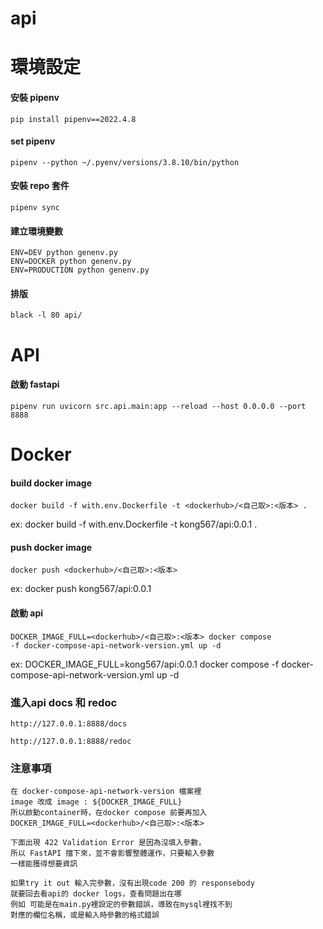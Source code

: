 # api

# 環境設定

#### 安裝 pipenv

    pip install pipenv==2022.4.8

#### set pipenv

    pipenv --python ~/.pyenv/versions/3.8.10/bin/python

#### 安裝 repo 套件

    pipenv sync

#### 建立環境變數

    ENV=DEV python genenv.py
    ENV=DOCKER python genenv.py
    ENV=PRODUCTION python genenv.py

#### 排版

    black -l 80 api/

# API

#### 啟動 fastapi

    pipenv run uvicorn src.api.main:app --reload --host 0.0.0.0 --port 8888

# Docker

#### build docker image

    docker build -f with.env.Dockerfile -t <dockerhub>/<自己取>:<版本> .

ex: docker build -f with.env.Dockerfile -t kong567/api:0.0.1 .

#### push docker image

    docker push <dockerhub>/<自己取>:<版本>

ex: docker push kong567/api:0.0.1 

#### 啟動 api

    DOCKER_IMAGE_FULL=<dockerhub>/<自己取>:<版本> docker compose 
    -f docker-compose-api-network-version.yml up -d

ex: DOCKER_IMAGE_FULL=kong567/api:0.0.1 docker compose 
    -f docker-compose-api-network-version.yml up -d

### 進入api docs 和 redoc
    
    http://127.0.0.1:8888/docs

    http://127.0.0.1:8888/redoc


### 注意事項

    在 docker-compose-api-network-version 檔案裡
    image 改成 image : ${DOCKER_IMAGE_FULL}
    所以啟動container時，在docker compose 前要再加入
    DOCKER_IMAGE_FULL=<dockerhub>/<自己取>:<版本>
    
    下面出現 422 Validation Error 是因為沒填入參數，
    所以 FastAPI 擋下來，並不會影響整體運作，只要輸入參數
    一樣能獲得想要資訊

    如果try it out 輸入完參數，沒有出現code 200 的 responsebody
    就要回去看api的 docker logs，查看問題出在哪
    例如 可能是在main.py裡設定的參數錯誤，導致在mysql裡找不到
    對應的欄位名稱，或是輸入時參數的格式錯誤

    